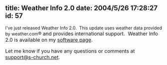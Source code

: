 title: Weather Info 2.0
date: 2004/5/26 17:28:27
id: 57
---
I've just released Weather Info 2.0.  This update uses weather data provided by weather.com<font size="4"><font size="3">® and provides international support.  Weather Info 2.0 is available on my [software page](otherprojects.htm). 

Let me know if you have any questions or comments at [support@s-church.net](mailto:support@s-church.net).